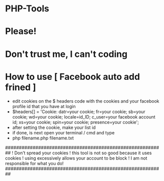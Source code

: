 # PHP-Tools
# Please!
# Don't trust me, I can't coding

# How to use [ Facebook auto add frined ]
- edit cookies on the $ headers code with the cookies and your facebook profile id that you have at login
- $headers[] = 'Cookie: datr=your cookie; 
  fr=your cookie; sb=your cookie; 
  wd=your cookie; locale=id_ID;
  c_user=your facebook account id; 
  xs=your cookie; 
  spin=your cookie; 
  presence=your cookie';
- after setting the cookie, make your list id 
- if done, is next open your terminal / cmd and type
- php filename.php filename.txt

##########################################################
! Don't spread your cookies
! this tool is not so good because it uses cookies
! using excessively allows your account to be block
! I am not responsible for what you do!
##########################################################
